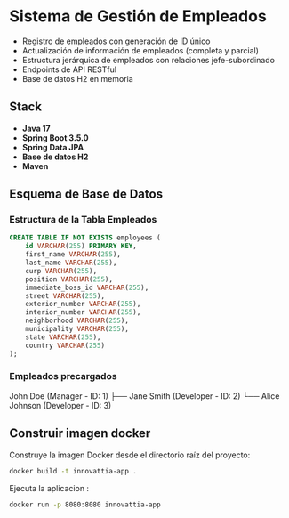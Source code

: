 # Sistema de Gestión de Empleados

- Registro de empleados con generación de ID único
- Actualización de información de empleados (completa y parcial)
- Estructura jerárquica de empleados con relaciones jefe-subordinado
- Endpoints de API RESTful
- Base de datos H2 en memoria

## Stack

- **Java 17**
- **Spring Boot 3.5.0**
- **Spring Data JPA**
- **Base de datos H2**
- **Maven**

## Esquema de Base de Datos

### Estructura de la Tabla Empleados

```sql
CREATE TABLE IF NOT EXISTS employees (
    id VARCHAR(255) PRIMARY KEY,
    first_name VARCHAR(255),
    last_name VARCHAR(255),
    curp VARCHAR(255),
    position VARCHAR(255),
    immediate_boss_id VARCHAR(255),
    street VARCHAR(255),
    exterior_number VARCHAR(255),
    interior_number VARCHAR(255),
    neighborhood VARCHAR(255),
    municipality VARCHAR(255),
    state VARCHAR(255),
    country VARCHAR(255)
);
```

### Empleados precargados 

John Doe (Manager - ID: 1)
├── Jane Smith (Developer - ID: 2)
└── Alice Johnson (Developer - ID: 3)


## Construir imagen docker

Construye la imagen Docker desde el directorio raíz del proyecto:

```bash
docker build -t innovattia-app .
```


Ejecuta la aplicacion :

```bash
docker run -p 8080:8080 innovattia-app
```
